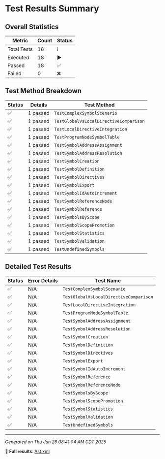 # Test Results Summary

## Overall Statistics

| Metric | Count | Status |
|--------|-------|--------|
| Total Tests | 18 | ℹ️ |
| Executed | 18 | ▶️ |
| Passed | 18 | ✅ |
| Failed | 0 | ❌ |

## Test Method Breakdown

| Status | Details | Test Method |
|--------|---------|-------------|
| ✅ | 1 passed | `TestComplexSymbolScenario` |
| ✅ | 1 passed | `TestGlobalVsLocalDirectiveComparison` |
| ✅ | 1 passed | `TestLocalDirectiveIntegration` |
| ✅ | 1 passed | `TestProgramNodeSymbolTable` |
| ✅ | 1 passed | `TestSymbolAddressAssignment` |
| ✅ | 1 passed | `TestSymbolAddressResolution` |
| ✅ | 1 passed | `TestSymbolCreation` |
| ✅ | 1 passed | `TestSymbolDefinition` |
| ✅ | 1 passed | `TestSymbolDirectives` |
| ✅ | 1 passed | `TestSymbolExport` |
| ✅ | 1 passed | `TestSymbolIdAutoIncrement` |
| ✅ | 1 passed | `TestSymbolReferenceNode` |
| ✅ | 1 passed | `TestSymbolReference` |
| ✅ | 1 passed | `TestSymbolsByScope` |
| ✅ | 1 passed | `TestSymbolScopePromotion` |
| ✅ | 1 passed | `TestSymbolStatistics` |
| ✅ | 1 passed | `TestSymbolValidation` |
| ✅ | 1 passed | `TestUndefinedSymbols` |
## Detailed Test Results

| Status | Error Details | Test Name |
|--------|---------------|-----------|
| ✅ | N/A | `TestComplexSymbolScenario` |
| ✅ | N/A | `TestGlobalVsLocalDirectiveComparison` |
| ✅ | N/A | `TestLocalDirectiveIntegration` |
| ✅ | N/A | `TestProgramNodeSymbolTable` |
| ✅ | N/A | `TestSymbolAddressAssignment` |
| ✅ | N/A | `TestSymbolAddressResolution` |
| ✅ | N/A | `TestSymbolCreation` |
| ✅ | N/A | `TestSymbolDefinition` |
| ✅ | N/A | `TestSymbolDirectives` |
| ✅ | N/A | `TestSymbolExport` |
| ✅ | N/A | `TestSymbolIdAutoIncrement` |
| ✅ | N/A | `TestSymbolReference` |
| ✅ | N/A | `TestSymbolReferenceNode` |
| ✅ | N/A | `TestSymbolsByScope` |
| ✅ | N/A | `TestSymbolScopePromotion` |
| ✅ | N/A | `TestSymbolStatistics` |
| ✅ | N/A | `TestSymbolValidation` |
| ✅ | N/A | `TestUndefinedSymbols` |

---
*Generated on Thu Jun 26 08:41:04 AM CDT 2025*

📁 **Full results**: [Ast.xml](Ast.xml)
